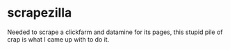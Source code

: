 # scrapezilla

Needed to scrape a clickfarm and datamine for its pages, this stupid pile of crap is what I came up with to do it.
